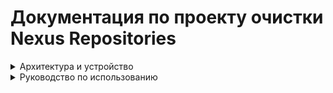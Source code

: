 # Документация по проекту очистки Nexus Repositories

<details>
<summary>Архитектура и устройство</summary>

## Структура проекта

```
project_root/
│── main.py               # Точка входа, запуск программы
│── common.py             # Общие функции: загрузка конфигов, логирование, правила
│── repository.py         # Работа с репозиториями: raw, docker, вызовы API Nexus
│── maven.py              # Специализированная логика очистки для Maven
│── requirements.txt      # Зависимости проекта
│── configs/              # Папка с YAML-конфигами
│── logs/                 # Папка для логов (чистить не нужно)
│── .env                  # Файл с переменными окржуения
```

---

## `main.py`

Точка входа. Основные задачи:

- Сканирует папку `configs/` и подкаталоги на наличие `.yaml` файлов.
- Загружает конфиги с помощью `load_config` из `common.py`.
- Для каждого репозитория вызывает функцию `clear_repository` из `repository.py`.

Ключевая функция:

- **main()** – управляет процессом очистки.

---

## `common.py`

Общий модуль. В нём находятся:

- **Логирование** (ротация логов по дням, хранение до 7 файлов).
- **load_config(path)** – загрузка и парсинг YAML-файлов конфигурации.
- **get_matching_rule(...)** – определение правил хранения артефактов по регулярным выражениям или настройкам "по умолчанию".

---

## `repository.py`

Модуль для работы с репозиториями Nexus (raw, docker, maven).

Функции:

- **get_repository_format(repo_name)** – определяет формат репозитория (`raw`, `docker`, `maven2`).
- **get_repository_items(repo_name, repo_format)** – получает список артефактов или компонентов из Nexus API.
- **convert_raw_assets_to_components(assets)** – преобразует `raw` ассеты в компоненты (name + version).
- **delete_component(id, name, version, dry_run, use_asset)** – удаляет компонент или ассет из Nexus.
- **filter_components_to_delete(components, rules, ...)** – отбирает, что нужно удалить (по retention, reserved, last download).
- **clear_repository(repo_name, cfg)** – управляющая функция очистки репозитория.  
  Работает так:
  1. Определяет формат репозитория.
  2. Получает список элементов через API.
  3. В зависимости от формата применяет соответствующий фильтр (`filter_components_to_delete` или `filter_maven_components_to_delete`).
  4. Вызывает `delete_component` для удаления лишних артефактов.

---

## `maven.py`

Модуль для обработки **Maven-репозиториев**.

Функции:

- **detect_maven_type(component)** – определяет тип артефакта (`snapshot` или `release`).
- **filter_maven_components_to_delete(components, rules)** – фильтрует список компонентов Maven по правилам:
  - retention_days (возраст хранения),
  - reserved (количество последних версий для хранения),
  - min_days_since_last_download (защита от удаления недавно скачанных).

---

## `configs/`

Содержит YAML-файлы с правилами очистки. В каждом файле можно описать:

- `repo_names` – список репозиториев для очистки.
- `regex_rules` – правила очистки по маскам версий.
- `no_match_retention_days` – сколько хранить артефактов, если версия не подходит ни под одно правило.
- `no_match_reserved` – сколько последних версий хранить.
- `no_match_min_days_since_last_download` – сколько дней ждать после последней загрузки, прежде чем удалять.
- `maven_rules` – отдельные правила для `snapshot` и `release`.

---

## `logs/`

Папка с логами.  

- Логи ведутся в файл `logs/cleaner.log` и ротируются по дням.
- В логах фиксируется:
  - старт/завершение обработки репозиториев,
  - количество найденных и удалённых компонентов,
  - ошибки при запросах к API,
  - пропуски при dry-run.

---

## Взаимодействие модулей

```
main.py
  │
  ├── common.py
  │     ├── load_config()
  │     └── get_matching_rule()
  │
  └── repository.py
        ├── get_repository_format()
        ├── get_repository_items()
        ├── convert_raw_assets_to_components()
        ├── filter_components_to_delete()
        ├── delete_component()
        └── clear_repository()
              │
              └── maven.py (для maven2)
                     ├── detect_maven_type()
                     └── filter_maven_components_to_delete()
```

---
</details>

<details>
<summary>Руководство по использованию</summary>

# Пользовательская документация

## Инструкция по настройке конфигурации для очистки Nexus-репозиториев

Файл конфигурации (`.yaml`) описывает правила, по которым скрипт будет определять, какие компоненты можно удалить, а какие — сохранить.

> Поддерживаются репозитории форматов:

- **`docker`**
- **`raw`**
- **`maven`**

---

## Пример файла конфигурации

```yaml
repo_names:
  - test-docker
  - test-raw
  - test-maven

regex_rules:
  "^dev-":
    retention_days: 5
    reserved: 2
  "^release-.*":
    retention_days: 15
    reserved: 3
    min_days_since_last_download: 7

no_match_retention_days: 10
no_match_reserved: 1
no_match_min_days_since_last_download: 21

maven_rules:
  snapshot:
    regex_rules:
      ".*-SNAPSHOT":
        retention_days: 7
        reserved: 2
    no_match_retention_days: 14
    no_match_reserved: 1

  release:
    regex_rules:
      ".*":
        retention_days: 30
        reserved: 5
    no_match_retention_days: 60
    no_match_reserved: 2

dry_run: true
```

---

## Описание параметров

| Поле                                    | Описание                                                                                 |
| --------------------------------------- | ---------------------------------------------------------------------------------------- |
| `repo_names`                            | Список репозиториев (`docker`, `raw` или `maven`), в которых будет производиться очистка |
| `regex_rules`                           | Словарь с шаблонами версий (регулярные выражения)                                        |
| `retention_days`                        | Срок хранения для совпадающих по regex компонентов                                       |
| `reserved`                              | Количество последних компонентов, которые нельзя удалять                                 |
| `min_days_since_last_download`          | Минимальное число дней с последнего скачивания                                           |
| `no_match_retention_days`               | Срок хранения, если не совпадает ни с одним regex                                        |
| `no_match_reserved`                     | Количество последних компонентов без совпадений, которые нужно оставить                  |
| `no_match_min_days_since_last_download` | Минимальные дни с последнего скачивания без совпадений                                   |
| `dry_run`                               | `true` — только логирование, без удаления                                                |
| `maven_rules`                           | Специальный блок правил для Maven (`snapshot` и `release`)                               |

---

## Приоритет применения правил

| Приоритет | Параметр                                                                 | Где применяется            | Условие применения                                          |
| --------- | ------------------------------------------------------------------------ | -------------------------- | ----------------------------------------------------------- |
| 1         | `reserved` / `no_match_reserved`                                         | Внутри правила / глобально | **Сохраняется** N самых новых компонентов                   |
| 2         | `min_days_since_last_download` / `no_match_min_days_since_last_download` | Внутри правила / глобально | **Не удаляется**, если скачан менее X дней назад            |
| 2         | `retention_days` / `no_match_retention_days`                             | Внутри правила / глобально | Удаляется, если старше срока и не защищён другими условиями |

> ❗ Тег `latest` **никогда не удаляется**

---

## Поведение при разных комбинациях параметров

| #   | retention_days | reserved | min_days_since_last_download | no_match_retention_days | no_match_reserved | no_match_min_days_since_last_download | Поведение для MATCH                                                                           | Поведение для NO-MATCH                                                                                                   |
| --- | -------------- | -------- | ---------------------------- | ----------------------- | ----------------- | ------------------------------------- | --------------------------------------------------------------------------------------------- | ------------------------------------------------------------------------------------------------------------------------ |
| 1   | ✅              | ✅        | ✅                            | ✅                       | ✅                 | ✅                                     | Оставит top-`reserved`; прочие: сохранит если age < retention или dl < min_days; иначе удалит | Оставит top-`no_match_reserved`; прочие: сохранит если age < no_match_retention или dl < no_match_min_days; иначе удалит |
| 2   | ✅              | ✅        | ✅                            | ✅                       | ✅                 | ❌                                     | Оставит top-`reserved`; прочие: сохранит если age < retention или dl < min_days; иначе удалит | Оставит top-`no_match_reserved`; прочие: сохранит если age < no_match_retention; иначе удалит                            |
| 3   | ✅              | ✅        | ✅                            | ✅                       | ❌                 | ✅                                     | Оставит top-`reserved`; прочие: сохранит если age < retention или dl < min_days; иначе удалит | Без reserved: сохранит если age < no_match_retention или dl < no_match_min_days; иначе удалит                            |
| 4   | ✅              | ✅        | ✅                            | ✅                       | ❌                 | ❌                                     | Оставит top-`reserved`; прочие: сохранит если age < retention или dl < min_days; иначе удалит | Без reserved: сохранит если age < no_match_retention; иначе удалит                                                       |
| 5   | ✅              | ✅        | ✅                            | ❌                       | ✅                 | ✅                                     | Оставит top-`reserved`; прочие: сохранит если age < retention или dl < min_days; иначе удалит | Оставит top-`no_match_reserved`; без retention/min_days: остальные удалит                                                |
| 6   | ✅              | ✅        | ✅                            | ❌                       | ✅                 | ❌                                     | Оставит top-`reserved`; прочие: сохранит если age < retention или dl < min_days; иначе удалит | Оставит top-`no_match_reserved`; без retention/min_days: остальные удалит                                                |
| 7   | ✅              | ✅        | ✅                            | ❌                       | ❌                 | ✅                                     | Оставит top-`reserved`; прочие: сохранит если age < retention или dl < min_days; иначе удалит | Без любых правил no-match: сохранит если dl < no_match_min_days                                                                               |
| 8   | ✅              | ✅        | ✅                            | ❌                       | ❌                 | ❌                                     | Оставит top-`reserved`; прочие: сохранит если age < retention или dl < min_days; иначе удалит | Без любых правил no-match: все сохраняются                                                                               |
| 9   | ✅              | ✅        | ❌                            | ✅                       | ✅                 | ✅                                     | Оставит top-`reserved`; прочие: сохранит если age < retention; иначе удалит                   | Оставит top-`no_match_reserved`; прочие: сохранит если age < no_match_retention или dl < no_match_min_days; иначе удалит |
| 10  | ✅              | ✅        | ❌                            | ✅                       | ✅                 | ❌                                     | Оставит top-`reserved`; прочие: сохранит если age < retention; иначе удалит                   | Оставит top-`no_match_reserved`; прочие: сохранит если age < no_match_retention; иначе удалит                            |
| 11  | ✅              | ✅        | ❌                            | ✅                       | ❌                 | ✅                                     | Оставит top-`reserved`; прочие: сохранит если age < retention; иначе удалит                   | Без reserved: сохранит если age < no_match_retention или dl < no_match_min_days; иначе удалит                            |
| 12  | ✅              | ✅        | ❌                            | ✅                       | ❌                 | ❌                                     | Оставит top-`reserved`; прочие: сохранит если age < retention; иначе удалит                   | Без reserved: сохранит если age < no_match_retention; иначе удалит                                                       |
| 13  | ✅              | ✅        | ❌                            | ❌                       | ✅                 | ✅                                     | Оставит top-`reserved`; прочие: сохранит если age < retention; иначе удалит                   | Оставит top-`no_match_reserved`; сохранит dl < min_days: остальные удалит                                                |
| 14  | ✅              | ✅        | ❌                            | ❌                       | ✅                 | ❌                                     | Оставит top-`reserved`; прочие: сохранит если age < retention; иначе удалит                   | Оставит top-`no_match_reserved`; без retention/min_days: остальные удалит                                                |
| 15  | ✅              | ✅        | ❌                            | ❌                       | ❌                 | ✅                                     | Оставит top-`reserved`; прочие: сохранит если age < retention; иначе удалит                   | Без любых правил no-match: все сохраняются                                                                               |
| 16  | ✅              | ✅        | ❌                            | ❌                       | ❌                 | ❌                                     | Оставит top-`reserved`; прочие: сохранит если age < retention; иначе удалит                   | Без любых правил no-match: все сохраняются                                                                               |
| 17  | ✅              | ❌        | ✅                            | ✅                       | ✅                 | ✅                                     | Без reserved: сохранит если age < retention или dl < min_days; иначе удалит                   | Оставит top-`no_match_reserved`; прочие: сохранит если age < no_match_retention или dl < no_match_min_days; иначе удалит |
| 18  | ✅              | ❌        | ✅                            | ✅                       | ✅                 | ❌                                     | Без reserved: сохранит если age < retention или dl < min_days; иначе удалит                   | Оставит top-`no_match_reserved`; прочие: сохранит если age < no_match_retention; иначе удалит                            |
| 19  | ✅              | ❌        | ✅                            | ✅                       | ❌                 | ✅                                     | Без reserved: сохранит если age < retention или dl < min_days; иначе удалит                   | Без reserved: сохранит если age < no_match_retention или dl < no_match_min_days; иначе удалит                            |
| 20  | ✅              | ❌        | ✅                            | ✅                       | ❌                 | ❌                                     | Без reserved: сохранит если age < retention или dl < min_days; иначе удалит                   | Без reserved: сохранит если age < no_match_retention; иначе удалит                                                       |
| 21  | ✅              | ❌        | ✅                            | ❌                       | ✅                 | ✅                                     | Без reserved: сохранит если age < retention или dl < min_days; иначе удалит                   | Оставит top-`no_match_reserved`; без retention/min_days: остальные удалит                                                |
| 22  | ✅              | ❌        | ✅                            | ❌                       | ✅                 | ❌                                     | Без reserved: сохранит если age < retention или dl < min_days; иначе удалит                   | Оставит top-`no_match_reserved`; без retention/min_days: остальные удалит                                                |
| 23  | ✅              | ❌        | ✅                            | ❌                       | ❌                 | ✅                                     | Без reserved: сохранит если age < retention или dl < min_days; иначе удалит                   | Без любых правил no-match: все сохраняются                                                                               |
| 24  | ✅              | ❌        | ✅                            | ❌                       | ❌                 | ❌                                     | Без reserved: сохранит если age < retention или dl < min_days; иначе удалит                   | Без любых правил no-match: все сохраняются                                                                               |
| 25  | ✅              | ❌        | ❌                            | ✅                       | ✅                 | ✅                                     | Без reserved: сохранит если age < retention; иначе удалит                                     | Оставит top-`no_match_reserved`; прочие: сохранит если age < no_match_retention или dl < no_match_min_days; иначе удалит |
| 26  | ✅              | ❌        | ❌                            | ✅                       | ✅                 | ❌                                     | Без reserved: сохранит если age < retention; иначе удалит                                     | Оставит top-`no_match_reserved`; прочие: сохранит если age < no_match_retention; иначе удалит                            |
| 27  | ✅              | ❌        | ❌                            | ✅                       | ❌                 | ✅                                     | Без reserved: сохранит если age < retention; иначе удалит                                     | Без reserved: сохранит если age < no_match_retention или dl < no_match_min_days; иначе удалит                            |
| 28  | ✅              | ❌        | ❌                            | ✅                       | ❌                 | ❌                                     | Без reserved: сохранит если age < retention; иначе удалит                                     | Без reserved: сохранит если age < no_match_retention; иначе удалит                                                       |
| 29  | ✅              | ❌        | ❌                            | ❌                       | ✅                 | ✅                                     | Без reserved: сохранит если age < retention; иначе удалит                                     | Оставит top-`no_match_reserved`; без retention/min_days: остальные удалит                                                |
| 30  | ✅              | ❌        | ❌                            | ❌                       | ✅                 | ❌                                     | Без reserved: сохранит если age < retention; иначе удалит                                     | Оставит top-`no_match_reserved`; без retention/min_days: остальные удалит                                                |
| 31  | ✅              | ❌        | ❌                            | ❌                       | ❌                 | ✅                                     | Без reserved: сохранит если age < retention; иначе удалит                                     | Без любых правил no-match: все сохраняются                                                                               |
| 32  | ✅              | ❌        | ❌                            | ❌                       | ❌                 | ❌                                     | Без reserved: сохранит если age < retention; иначе удалит                                     | Без любых правил no-match: все сохраняются                                                                               |
| 33  | ❌              | ✅        | ✅                            | ✅                       | ✅                 | ✅                                     | Оставит top-`reserved`; прочие: сохранит если dl < min_days; иначе удалит                     | Оставит top-`no_match_reserved`; прочие: сохранит если age < no_match_retention или dl < no_match_min_days; иначе удалит |
| 34  | ❌              | ✅        | ✅                            | ✅                       | ✅                 | ❌                                     | Оставит top-`reserved`; прочие: сохранит если dl < min_days; иначе удалит                     | Оставит top-`no_match_reserved`; прочие: сохранит если age < no_match_retention; иначе удалит                            |
| 35  | ❌              | ✅        | ✅                            | ✅                       | ❌                 | ✅                                     | Оставит top-`reserved`; прочие: сохранит если dl < min_days; иначе удалит                     | Без reserved: сохранит если age < no_match_retention или dl < no_match_min_days; иначе удалит                            |
| 36  | ❌              | ✅        | ✅                            | ✅                       | ❌                 | ❌                                     | Оставит top-`reserved`; прочие: сохранит если dl < min_days; иначе удалит                     | Без reserved: сохранит если age < no_match_retention; иначе удалит                                                       |
| 37  | ❌              | ✅        | ✅                            | ❌                       | ✅                 | ✅                                     | Оставит top-`reserved`; без retention: прочие сохранятся если dl < min_days; иначе удалит     | Оставит top-`no_match_reserved`; без retention/min_days: остальные удалит                                                |
| 38  | ❌              | ✅        | ✅                            | ❌                       | ✅                 | ❌                                     | Оставит top-`reserved`; без retention: прочие сохранятся если dl < min_days; иначе удалит     | Оставит top-`no_match_reserved`; без retention/min_days: остальные удалит                                                |
| 39  | ❌              | ✅        | ✅                            | ❌                       | ❌                 | ✅                                     | Оставит top-`reserved`; без retention: прочие сохранятся если dl < min_days; иначе удалит     | Без любых правил no-match: все сохраняются                                                                               |
| 40  | ❌              | ✅        | ✅                            | ❌                       | ❌                 | ❌                                     | Оставит top-`reserved`; без retention: прочие сохранятся если dl < min_days; иначе удалит     | Без любых правил no-match: все сохраняются                                                                               |
| 41  | ❌              | ✅        | ❌                            | ✅                       | ✅                 | ✅                                     | Оставит top-`reserved`; прочие: удалит (нет retention/min_days)                               | Оставит top-`no_match_reserved`; прочие: сохранит если age < no_match_retention или dl < no_match_min_days; иначе удалит |
| 42  | ❌              | ✅        | ❌                            | ✅                       | ✅                 | ❌                                     | Оставит top-`reserved`; прочие: удалит                                                        | Оставит top-`no_match_reserved`; прочие: сохранит если age < no_match_retention; иначе удалит                            |
| 43  | ❌              | ✅        | ❌                            | ✅                       | ❌                 | ✅                                     | Оставит top-`reserved`; прочие: удалит                                                        | Без reserved: сохранит если age < no_match_retention или dl < no_match_min_days; иначе удалит                            |
| 44  | ❌              | ✅        | ❌                            | ✅                       | ❌                 | ❌                                     | Оставит top-`reserved`; прочие: удалит                                                        | Без reserved: сохранит если age < no_match_retention; иначе удалит                                                       |
| 45  | ❌              | ✅        | ❌                            | ❌                       | ✅                 | ✅                                     | Оставит top-`reserved`; прочие: удалит                                                        | Оставит top-`no_match_reserved`; без retention/min_days: остальные удалит                                                |
| 46  | ❌              | ✅        | ❌                            | ❌                       | ✅                 | ❌                                     | Оставит top-`reserved`; прочие: удалит                                                        | Оставит top-`no_match_reserved`; без retention/min_days: остальные удалит                                                |
| 47  | ❌              | ✅        | ❌                            | ❌                       | ❌                 | ✅                                     | Оставит top-`reserved`; прочие: удалит                                                        | Без любых правил no-match: все сохраняются                                                                               |
| 48  | ❌              | ✅        | ❌                            | ❌                       | ❌                 | ❌                                     | Оставит top-`reserved`; прочие: удалит                                                        | Без любых правил no-match: все сохраняются                                                                               |
| 49  | ❌              | ❌        | ✅                            | ✅                       | ✅                 | ✅                                     | Без reserved: сохранит если dl < min_days; иначе удалит                                       | Оставит top-`no_match_reserved`; прочие: сохранит если age < no_match_retention или dl < no_match_min_days; иначе удалит |
| 50  | ❌              | ❌        | ✅                            | ✅                       | ✅                 | ❌                                     | Без reserved: сохранит если dl < min_days; иначе удалит                                       | Оставит top-`no_match_reserved`; прочие: сохранит если age < no_match_retention; иначе удалит                            |
| 51  | ❌              | ❌        | ✅                            | ✅                       | ❌                 | ✅                                     | Без reserved: сохранит если dl < min_days; иначе удалит                                       | Без reserved: сохранит если age < no_match_retention или dl < no_match_min_days; иначе удалит                            |
| 52  | ❌              | ❌        | ✅                            | ✅                       | ❌                 | ❌                                     | Без reserved: сохранит если dl < min_days; иначе удалит                                       | Без reserved: сохранит если age < no_match_retention; иначе удалит                                                       |
| 53  | ❌              | ❌        | ✅                            | ❌                       | ✅                 | ✅                                     | Без reserved: сохранит если dl < min_days; иначе удалит                                       | Оставит top-`no_match_reserved`; без retention/min_days: остальные удалит                                                |
| 54  | ❌              | ❌        | ✅                            | ❌                       | ✅                 | ❌                                     | Без reserved: сохранит если dl < min_days; иначе удалит                                       | Оставит top-`no_match_reserved`; без retention/min_days: остальные удалит                                                |
| 55  | ❌              | ❌        | ✅                            | ❌                       | ❌                 | ✅                                     | Без reserved: сохранит если dl < min_days; иначе удалит                                       | Без любых правил no-match: все сохраняются                                                                               |
| 56  | ❌              | ❌        | ✅                            | ❌                       | ❌                 | ❌                                     | Без reserved: сохранит если dl < min_days; иначе удалит                                       | Без любых правил no-match: все сохраняются                                                                               |
| 57  | ❌              | ❌        | ❌                            | ✅                       | ✅                 | ✅                                     | Нет правил match → нет фильтрации                                                             | Оставит top-`no_match_reserved`; прочие: сохранит если age < no_match_retention или dl < no_match_min_days; иначе удалит |
| 58  | ❌              | ❌        | ❌                            | ✅                       | ✅                 | ❌                                     | Нет правил match → нет фильтрации                                                             | Оставит top-`no_match_reserved`; прочие: сохранит если age < no_match_retention; иначе удалит                            |
| 59  | ❌              | ❌        | ❌                            | ✅                       | ❌                 | ✅                                     | Нет правил match → нет фильтрации                                                             | Без reserved: сохранит если age < no_match_retention или dl < no_match_min_days; иначе удалит                            |
| 60  | ❌              | ❌        | ❌                            | ✅                       | ❌                 | ❌                                     | Нет правил match → нет фильтрации                                                             | Без reserved: сохранит если age < no_match_retention; иначе удалит                                                       |
| 61  | ❌              | ❌        | ❌                            | ❌                       | ✅                 | ✅                                     | Нет правил match → нет фильтрации                                                             | Оставит top-`no_match_reserved`; без retention/min_days: остальные удалит                                                |
| 62  | ❌              | ❌        | ❌                            | ❌                       | ✅                 | ❌                                     | Нет правил match → нет фильтрации                                                             | Оставит top-`no_match_reserved`; без retention/min_days: остальные удалит                                                |
| 63  | ❌              | ❌        | ❌                            | ❌                       | ❌                 | ✅                                     | Нет правил match → нет фильтрации                                                             | Без любых правил no-match: все сохраняются                                                                               |
| 64  | ❌              | ❌        | ❌                            | ❌                       | ❌                 | ❌                                     | Нет правил match → нет фильтрации                                                             | Без любых правил no-match: все сохраняются                                                                               |  |

> ✅ - параметр задан  
> ❌ - параметр не задан

---

## Логика выбора правила по регулярке

Для определения правил хранения компонентов используется список регулярных выражений (`regex_rules`), сопоставляемых с версией компонента.

Если версия соответствует нескольким выражениям, применяется **одно** — с наибольшей длиной шаблона. Это считается более специфичным совпадением.

# Особенности фильтрации компонентов

Скрипт поддерживает **разные схемы фильтрации** в зависимости от типа репозитория:

| Тип репозитория | Что используется как имя компонента | Что считается версией компонента                |
| --------------- | ----------------------------------- | ----------------------------------------------- |
| Docker          | `image:tag`                         | `tag` (тег Docker-образа)                       |
| RAW             | `путь`                              | `имя файла` (последний сегмент)                 |
| Maven           | `groupId:artifactId`                | `version` (например `1.0.0` или `1.0-SNAPSHOT`) |

---

## Docker

- **Имя компонента**: строка в формате `название_образа:тег`  
  Пример: `my-backend:dev-2025.08.01`

- **Для фильтрации** используется только часть **`тег`**, так как именно он отражает версионность компонента.  
  Название образа (например, `my-backend`) не участвует в проверке регулярных выражений.

- Регулярные выражения из `regex_rules` применяются к тегам Docker-образов.

---

## RAW

- **Имя компонента**: путь до файла внутри репозитория  
  Пример: `my-app/releases/1.2.3/build.zip`

- **Для фильтрации** используется только **имя файла** — последняя часть пути (в примере: `build.zip` или `1.2.3.zip` в зависимости от структуры).

- Регулярные выражения из `regex_rules` применяются к имени файла, а не к полному пути.

---

## ☕ Maven

- Поддерживаются два типа компонентов:  
  - **Snapshot** (например, `1.0-SNAPSHOT` или `1.0-20250829.123456-1`)  
  - **Release** (например, `1.0.0`, `2.3.4`)  

- Для каждого типа можно задать отдельные правила внутри блока `maven_rules`:
  - `snapshot:` → настройки для snapshot-компонентов  
  - `release:` → настройки для релизов

- **Имя компонента**: `groupId:artifactId`  
- **Версия**: `version` (например, `1.0-SNAPSHOT`, `2.3.0`)  
- Регулярные выражения из `regex_rules` внутри `maven_rules` применяются именно к версии.

---

# Примеры

### Docker

```yaml
regex_rules:
  "^dev-":
    retention_days: 5
```

Теги: `dev-1`, `dev-2`, `prod-1`  
→ Подойдут под правило только `dev-1`, `dev-2`.

---

### RAW

Файл: `projects/my-lib/versions/dev-1.0.0.zip`  
→ Для фильтрации используется `dev-1.0.0.zip`  
→ Если регулярка такая: `"^dev-"` — файл попадёт под правило.

---

### Maven

Версия: `my.group:my-artifact:1.0-SNAPSHOT`  
→ Определяется как **snapshot**  
→ Сравнивается с регулярками внутри `maven_rules.snapshot.regex_rules`

---

## ⚠️ Важно

**Паттерны не должны пересекаться.**  
Использование похожих или пересекающихся регулярных выражений — **крайне нежелательно**.  
Это приводит к непредсказуемым результатам, особенно если шаблоны одинаковой длины. Подобная конфигурация должна использоваться только в исключительных случаях.

---

# Пример работы очистки репозитория

## Компоненты

```text
release-1.0 (45 дней назад)
release-1.1 (30 дней назад)
release-1.2 (20 дней назад)
release-1.3 (10 дней назад)
release-1.4 (5 дней назад)
release-1.5 (2 дня назад)
```

## 🔧 Конфигурация

```yaml
regex_rules:
  "^release-":
    retention_days: 15
    reserved: 3
    min_days_since_last_download: 7
```

## Последние скачивания

| Компонент   | Последнее скачивание (дн. назад) |
| ----------- | -------------------------------- |
| release-1.0 | 50                               |
| release-1.1 | 40                               |
| release-1.2 | 15                               |
| release-1.3 | 5                                |
| release-1.4 | 3                                |
| release-1.5 | 1                                |

---

## Результат

| Компонент   | Возраст (дн.) | В reserved? | Старше retention? | Скачивали недавно? | Итог                                |
| ----------- | ------------- | ----------- | ----------------- | ------------------ | ----------------------------------- |
| release-1.0 | 45            | ❌           | ✅                 | ❌                  | ❌ Удаляется (старый и не скачивали) |
| release-1.1 | 30            | ❌           | ✅                 | ❌                  | ❌ Удаляется (старый и не скачивали) |
| release-1.2 | 20            | ❌           | ✅                 | ❌                  | ❌ Удаляется (старый и не скачивали) |
| release-1.3 | 10            | ✅           | ❌                 | ✅                  | ✅ Сохраняется (в reserved)          |
| release-1.4 | 5             | ✅           | ❌                 | ✅                  | ✅ Сохраняется (в reserved)          |
| release-1.5 | 2             | ✅           | ❌                 | ✅                  | ✅ Сохраняется (в reserved)          |

---

## Выводы

- `reserved: 3` → защищает `release-1.3`, `1.4`, `1.5`, **независимо от возраста и активности**.
- Остальные проверяются по:
  - `retention_days: 15`
  - `min_days_since_last_download: 7`
- Всё, что **старше 15 дней и не скачивалось более 7 дней**, — **удаляется**.

</details>
